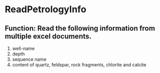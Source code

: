 # ReadPetrologyInfo
##  Function: Read the following information from multiple excel documents.
1) well-name
2) depth
3) sequence name
4) content of quartz, feldspar, rock fragments, chlorite and calcite
